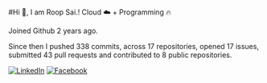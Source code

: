 #Hi 👋, I am Roop Sai.!
Cloud ☁️ + Programming 🔥 

Joined Github 2 years ago.

Since then I pushed 338 commits, across 17 repositories, opened 17 issues, submitted 43 pull requests and contributed to 8 public repositories.

[![LinkedIn](https://img.shields.io/badge/LinkedIn-blue.svg?style=for-the-badge&logo=linkedin)](https://www.linkedin.com/in/roopsai/)
[![Facebook](https://img.shields.io/badge/facebook-blue.svg?style=for-the-badge&logo=facebook&logoColor=white)](https://www.facebook.com/roopsai.surampudi.1)
